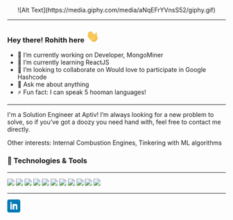 

<!-- Header gif -->
<p align="center">
  ![Alt Text](https://media.giphy.com/media/aNqEFrYVnsS52/giphy.gif)
</p>


---

<!-- Greeting -->

### Hey there! Rohith here <img src="https://raw.githubusercontent.com/danBamikiya/danBamikiya/main/wave.gif" width="30px">


- 🔭 I’m currently working on Developer, MongoMiner
- 🌱 I’m currently learning ReactJS
- 👯 I’m looking to collaborate on Would love to participate in Google Hashcode
- 💬 Ask me about anything
- ⚡ Fun fact: I can speak 5 hooman languages!



---


<!-- About -->
I'm a Solution Engineer at Aptiv! I’m always looking for a new problem to solve, so if you’ve got a doozy you need hand with, feel free to contact me directly.

Other interests: Internal Combustion Engines, Tinkering with ML algorithms


### 🔧 Technologies & Tools

  ---

![](https://img.shields.io/badge/Editor-Visual_Studio_Code-informational?style=flat&logo=visual-studio-code&logoColor=white&labelColor=9c9c9c&color=cdd5e0)
![](https://img.shields.io/badge/Code-Python-informational?style=flat&logo=python&logoColor=white&labelColor=9c9c9c&color=cdd5e0)
![](https://img.shields.io/badge/Code-HTML5-informational?style=flat&logo=html5&logoColor=white&labelColor=9c9c9c&color=cdd5e0)
![](https://img.shields.io/badge/Code-Sass-informational?style=flat&logo=sass&logoColor=white&labelColor=9c9c9c&color=cdd5e0)
![](https://img.shields.io/badge/Tools-Tailwind_CSS-informational?style=flat&logo=tailwindcss&logoColor=white&labelColor=9c9c9c&color=cdd5e0)
![](https://img.shields.io/badge/Code-JavaScript-informational?style=flat&logo=javascript&logoColor=white&labelColor=9c9c9c&color=cdd5e0)
![](https://img.shields.io/badge/Code-React-informational?style=flat&logo=react&logoColor=white&labelColor=9c9c9c&color=cdd5e0)
![](https://img.shields.io/badge/Tools-Node.js-informational?style=flat&logo=node.js&logoColor=white&labelColor=9c9c9c&color=cdd5e0)
![](https://img.shields.io/badge/Tools-Gulp.js-informational?style=flat&logo=gulp&logoColor=white&labelColor=9c9c9c&color=cdd5e0)
![](https://img.shields.io/badge/Tools-MongoDB-informational?style=flat&logo=Mongodb&logoColor=white&labelColor=9c9c9c&color=cdd5e0)
![](https://img.shields.io/badge/Tools-MySQL-informational?style=flat&logo=MySQL&logoColor=white&labelColor=9c9c9c&color=cdd5e0)

---
<!-- Social links -->
<p align='Left'>
<a href="https://www.linkedin.com/in/rohithrpai/"><img height="30" src="https://github.com/danBamikiya/danBamikiya/blob/main/linkedin.png?raw=true"></a>
</p>

